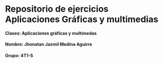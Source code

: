 # Repositorio de ejercicios Aplicaciones Gráficas y multimedias

#### Clases: Aplicaciones gráficas y multimedas
#### Nombre: Jhonatan Jazmil Medina Aguirre
#### Grupo: 4T1-S


